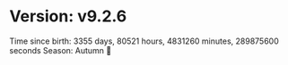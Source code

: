 # Version: v9.2.6
Time since birth: 3355 days, 80521 hours, 4831260 minutes, 289875600 seconds
Season: Autumn 🍁
